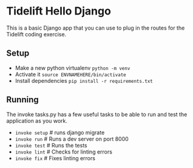 # Tidelift Hello Django

This is a basic Django app that you can use to plug in the routes
for the Tidelift coding exercise.

## Setup 
- Make a new python virtualenv `python -m venv`
- Activate it `source ENVNAMEHERE/bin/activate`
- Install dependencies `pip install -r requirements.txt`

## Running

The invoke tasks.py has a few useful tasks to be able to run and test
the application as you work.

- `invoke setup` # runs django migrate
- `invoke run` # Runs a dev server on port 8000
- `invoke test`  # Runs the tests
- `invoke lint` # Checks for linting errors
- `invoke fix` # Fixes linting errors


